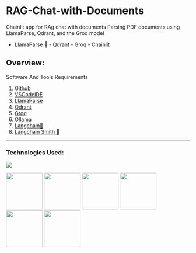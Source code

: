 # RAG-Chat-with-Documents
Chainlit app for RAg chat with documents Parsing PDF documents using LlamaParse, Qdrant, and the Groq model
 
* LlamaParse 🦙 - Qdrant - Groq - Chainlit

## Overview:
Software And Tools Requirements

1. [Github](https://github.com)
2. [VSCodeIDE](https://code.visualstudio.com/)
3. [LlamaParse](https://cloud.llamaindex.ai/)
4. [Qdrant](https://cloud.qdrant.io/)
5. [Groq](https://groq.com/)
6. [Ollama](https://ollama.com/)
7. [Langchain🦜](https://www.langchain.com/)
8. [Langchain Smith 🦜](https://smith.langchain.com/o/32390bae-a13d-5a53-b61b-501e3f39e496/projects/p/7e7575b9-5a88-46e5-b7d1-819569ebb004?timeModel=%7B%22duration%22%3A%227d%22%7D&tab=0)

-------------------------------------------------------------------------------------------------------------------
### Technologies Used:

![](https://forthebadge.com/images/badges/made-with-python.svg)

[<img target="_blank" src="https://github.com/divakarkumarp/LlamaParse-code-test/assets/32620288/543fece9-fc25-4f45-bc4d-2776576d5660" width=100>](https://cloud.llamaindex.ai/)    [<img target="_blank" src="https://github.com/divakarkumarp/LlamaParse-code-test/assets/32620288/1d9ca25a-d9f2-4dc8-8b60-0b5b5ad9f32f" width=100>](https://cloud.qdrant.io/) [<img target="_blank" src="https://github.com/divakarkumarp/LlamaParse-code-test/assets/32620288/d0171ff1-ebdc-43fd-92bf-c54ffbed331b" width=100>](https://groq.com/) [<img target="_blank" src="https://github.com/divakarkumarp/LlamaParse-code-test/assets/32620288/65fb1aef-36e8-467b-b4b9-27fe8073c129" width=100>](https://ollama.com/) [<img target="_blank" src="https://github.com/divakarkumar424/Langchain-POC/assets/32620288/564a6dac-9ee4-4d64-9629-abcfc4af1ea1" width=100>](https://numpy.org) [<img target="_blank" src="https://github.com/divakarkumarp/Langchain-falcon-chainlit/assets/32620288/0e6d73db-4397-4f29-a694-b1d9d27b5ae9" width=100>](https://docs.chainlit.io/get-started/overview) 
